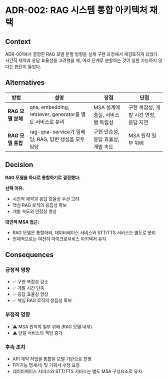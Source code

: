 # ADR-002: RAG 시스템 통합 아키텍처 채택

## Context

ADR-001에서 결정한 RAG 모델 분할 방향을 실제 구현 과정에서 재검토하게 되었다. 시간적 제약과 응답 효율성을 고려했을 때, 여러 단계로 분할하는 것이 실현 가능하지 않다는 판단이 들었다.

## Alternatives

| 방법 | 설명 | 장점 | 단점 |
|------|------|------|------|
| **RAG 모델 분해** | qna, embedding, retriever, generator를 별도 서비스로 분리 | MSA 설계에 충실, 서비스별 독립성 | 구현 복잡성, 개발 시간 연장, 응답 지연 |
| **RAG 모델 통합** | rag-qna-service가 임베딩, RAG, 답변 생성을 모두 담당 | 구현 단순성, 응답 효율성, 개발 속도 | MSA 원칙 일부 위배 |

## Decision

**RAG 모델을 하나로 통합하기로 결정했다.**

**선택 이유:**
- 시간적 제약과 응답 효율성 우선 고려
- 핵심 RAG 로직의 응집성 확보
- 개발 속도와 안정성 향상

**대안적 MSA 접근:**
- RAG 모델은 통합하되, 데이터베이스 서비스와 STT/TTS 서비스는 별도로 분리
- 전체적으로는 여전히 마이크로서비스 아키텍처 유지

## Consequences

### 긍정적 영향
- ✅ 구현 복잡성 감소
- ✅ 개발 시간 단축
- ✅ 응답 효율성 향상
- ✅ 핵심 RAG 로직의 응집성 확보

### 부정적 영향
- ⚠️ MSA 원칙의 일부 위배 (RAG 모델 내부)
- ⚠️ 단일 서비스의 책임 증가

### 후속 조치
- API 계약 작업을 통합된 모델 기반으로 진행
- FP(기능 명세서) 및 기획서 수정 요청
- 데이터베이스 서비스와 STT/TTS 서비스는 별도 MSA 구성요소로 유지
